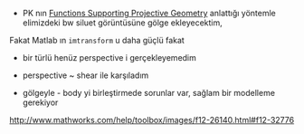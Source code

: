 - PK nın [Functions Supporting Projective Geometry](http://www.csse.uwa.edu.au/~pk/research/matlabfns/) anlattığı yöntemle elimizdeki bw siluet görüntüsüne gölge ekleyecektim,

Fakat Matlab ın `imtransform` u daha güçlü fakat 

- bir türlü henüz perspective i gerçekleyemedim

- perspective ~ shear ile karşıladım

- gölgeyle - body yi birleştirmede sorunlar var, sağlam bir modelleme gerekiyor

http://www.mathworks.com/help/toolbox/images/f12-26140.html#f12-32776
